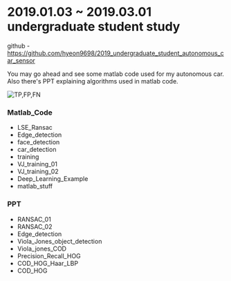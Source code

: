 # 2019.01.03 ~ 2019.03.01 undergraduate student study

github - https://github.com/hyeon9698/2019_undergraduate_student_autonomous_car_sensor

You may go ahead and see some matlab code used for my autonomous car.
Also there's PPT explaining algorithms used in matlab code.

![TP,FP,FN](https://user-images.githubusercontent.com/41141851/95007939-3027d800-0650-11eb-80c4-ffadca063edd.JPG)

### Matlab_Code
- LSE_Ransac
- Edge_detection
- face_detection
- car_detection
- training
- VJ_training_01
- VJ_training_02
- Deep_Learning_Example
- matlab_stuff


### PPT
- RANSAC_01
- RANSAC_02
- Edge_detection
- Viola_Jones_object_detection
- Viola_jones_COD
- Precision_Recall_HOG
- COD_HOG_Haar_LBP
- COD_HOG 

